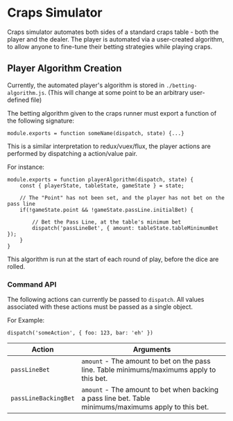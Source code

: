 # Craps Simulator

Craps simulator automates both sides of a standard craps table - both the player and the dealer. The player is automated via a user-created algorithm, to allow anyone to fine-tune their betting strategies while playing craps.

## Player Algorithm Creation

Currently, the automated player's algorithm is stored in `./betting-algorithm.js`. (This will change at some point to be an arbitrary user-defined file)

The betting algorithm given to the craps runner must export a function of the following signature:
```
module.exports = function someName(dispatch, state) {...}
```
This is a similar interpretation to redux/vuex/flux, the player actions are performed by dispatching a action/value pair.

For instance:

```
module.exports = function playerAlgorithm(dispatch, state) {
    const { playerState, tableState, gameState } = state;

    // The "Point" has not been set, and the player has not bet on the pass line
    if(!gameState.point && !gameState.passLine.initialBet) {

        // Bet the Pass Line, at the table's minimum bet
        dispatch('passLineBet', { amount: tableState.tableMinimumBet });
    }
}
```

This algorithm is run at the start of each round of play, before the dice are rolled.

### Command API
The following actions can currently be passed to `dispatch`. All values associated with these actions must be passed as a single object.

For Example:

 `dispatch('someAction', { foo: 123, bar: 'eh' })`

| Action | Arguments |
|--------|-----------|
| `passLineBet`| `amount` - The amount to bet on the pass line. Table minimums/maximums apply to this bet.|
| `passLineBackingBet` | `amount` - The amount to bet when backing a pass line bet. Table minimums/maximums apply to this bet.
